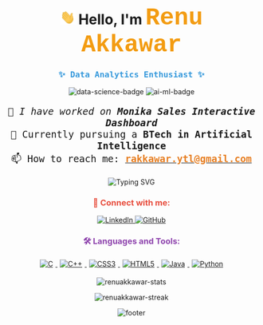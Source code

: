 <!-- Fancy Animated Header -->
<h1 align="center">
  <img src="https://raw.githubusercontent.com/ABSphreak/ABSphreak/master/gifs/Hi.gif" width="30px">
  Hello, I'm <span style="color:#f39c12; font-size: 3rem; font-weight: bold; font-family: 'Courier New', Courier, monospace;">Renu Akkawar</span>
</h1>
<h3 align="center" style="color:#3498db; font-family: 'Lucida Console', Monaco, monospace;">✨ Data Analytics Enthusiast ✨</h3>

<!-- Animated Icons for Highlights -->
<p align="center">
  <img src="https://img.shields.io/badge/Data%20Science-enthusiast-blue?style=for-the-badge" alt="data-science-badge"/>
  <img src="https://img.shields.io/badge/AI%20%26%20ML-learning-yellow?style=for-the-badge" alt="ai-ml-badge"/>
</p>

<!-- Cool Typing Animation for Introduction -->
<p align="center" style="font-size: 1.2rem; font-family: 'Fira Code', monospace;">
  <em>🔭 I have worked on <strong>Monika Sales Interactive Dashboard</strong></em><br>
  🌱 Currently pursuing a <strong>BTech in Artificial Intelligence</strong><br>
  📫 How to reach me: <a href="mailto:rakkawar.ytl@gmail.com"><strong style="color: #e67e22;">rakkawar.ytl@gmail.com</strong></a>
</p>

<!-- Animated Typing effect -->
<p align="center">
  <img src="https://readme-typing-svg.herokuapp.com?font=Fira+Code&size=22&pause=1000&color=FFA07A&center=true&vCenter=true&width=500&lines=Data+Enthusiast;Aspiring+AI+Engineer;Open+to+Collaboration!" alt="Typing SVG" />
</p>

<!-- Fancy Connect Section -->
<h3 align="center" style="color:#e74c3c;">🔗 Connect with me:</h3>
<p align="center">
  <a href="https://linkedin.com/in/renu-akkawar-b84180268/" target="_blank">
    <img src="https://img.shields.io/badge/LinkedIn-0077B5?style=for-the-badge&logo=linkedin&logoColor=white" alt="LinkedIn"/>
  </a>
  <a href="https://github.com/renuakkawar" target="_blank">
    <img src="https://img.shields.io/badge/GitHub-181717?style=for-the-badge&logo=github&logoColor=white" alt="GitHub"/>
  </a>
</p>

<!-- Languages and Tools with Animated Hover -->
<h3 align="center" style="color:#8e44ad;">🛠️ Languages and Tools:</h3>
<p align="center">
  <a href="https://www.cprogramming.com/" target="_blank" rel="noreferrer">
    <img src="https://img.icons8.com/color/48/000000/c-programming.png" alt="C" width="40" height="40" style="padding: 5px; transition: transform 0.3s;" onmouseover="this.style.transform='scale(1.2)'" onmouseout="this.style.transform='scale(1)'"/>
  </a>
  <a href="https://www.w3schools.com/cpp/" target="_blank" rel="noreferrer">
    <img src="https://img.icons8.com/color/48/000000/c-plus-plus-logo.png" alt="C++" width="40" height="40" style="padding: 5px; transition: transform 0.3s;" onmouseover="this.style.transform='scale(1.2)'" onmouseout="this.style.transform='scale(1)'"/>
  </a>
  <a href="https://www.w3schools.com/css/" target="_blank" rel="noreferrer">
    <img src="https://img.icons8.com/color/48/000000/css3.png" alt="CSS3" width="40" height="40" style="padding: 5px; transition: transform 0.3s;" onmouseover="this.style.transform='scale(1.2)'" onmouseout="this.style.transform='scale(1)'"/>
  </a>
  <a href="https://www.w3.org/html/" target="_blank" rel="noreferrer">
    <img src="https://img.icons8.com/color/48/000000/html-5.png" alt="HTML5" width="40" height="40" style="padding: 5px; transition: transform 0.3s;" onmouseover="this.style.transform='scale(1.2)'" onmouseout="this.style.transform='scale(1)'"/>
  </a>
  <a href="https://www.java.com" target="_blank" rel="noreferrer">
    <img src="https://img.icons8.com/color/48/000000/java-coffee-cup-logo.png" alt="Java" width="40" height="40" style="padding: 5px; transition: transform 0.3s;" onmouseover="this.style.transform='scale(1.2)'" onmouseout="this.style.transform='scale(1)'"/>
  </a>
  <a href="https://www.python.org" target="_blank" rel="noreferrer">
    <img src="https://img.icons8.com/color/48/000000/python.png" alt="Python" width="40" height="40" style="padding: 5px; transition: transform 0.3s;" onmouseover="this.style.transform='scale(1.2)'" onmouseout="this.style.transform='scale(1)'"/>
  </a>
</p>

<!-- GitHub Stats with a new theme -->
<p align="center">
  <img src="https://github-readme-stats.vercel.app/api?username=renuakkawar&show_icons=true&theme=dracula" alt="renuakkawar-stats"/>
</p>

<!-- GitHub Streak Stats -->
<p align="center">
  <img src="https://github-readme-streak-stats.herokuapp.com/?user=renuakkawar&theme=dracula" alt="renuakkawar-streak"/>
</p>

<!-- Additional Wave Animation Footer -->
<p align="center">
  <img src="https://capsule-render.vercel.app/api?type=waving&color=gradient&height=100&section=footer" alt="footer"/>
</p>
